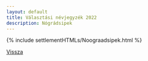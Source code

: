 ```yaml
---
layout: default
title: Választási névjegyzék 2022
description: Nógrádsipek
---
```


{% include settlementHTMLs/Noograadsipek.html %}

[Vissza](../)